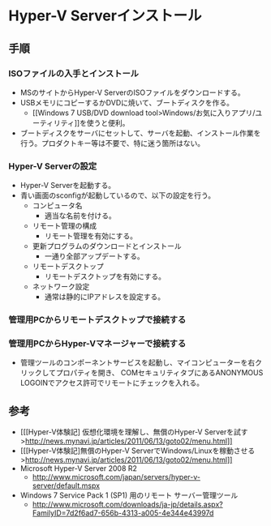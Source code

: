 ﻿# Hyper-V Serverインストール

## 手順
### ISOファイルの入手とインストール

- MSのサイトからHyper-V ServerのISOファイルをダウンロードする。
- USBメモリにコピーするかDVDに焼いて、ブートディスクを作る。
  - [[Windows 7 USB/DVD download tool>Windows/お気に入りアプリ/ユーティリティ]]を使うと便利。
- ブートディスクをサーバにセットして、サーバを起動、インストール作業を行う。プロダクトキー等は不要で、特に迷う箇所はない。

### Hyper-V Serverの設定

- Hyper-V Serverを起動する。
- 青い画面のsconfigが起動しているので、以下の設定を行う。
  - コンピュータ名
     - 適当な名前を付ける。
  - リモート管理の構成
     - リモート管理を有効にする。
  - 更新プログラムのダウンロードとインストール
     - 一通り全部アップデートする。
  - リモートデスクトップ
     - リモートデスクトップを有効にする。
  - ネットワーク設定
     - 通常は静的にIPアドレスを設定する。

### 管理用PCからリモートデスクトップで接続する
### 管理用PCからHyper-Vマネージャーで接続する

- 管理ツールのコンポーネントサービスを起動し、マイコンピューターを右クリックしてプロパティを開き、 COMセキュリティタブにあるANONYMOUS LOGOINでアクセス許可でリモートにチェックを入れる。

## 参考

- [[[Hyper-V体験記] 仮想化環境を理解し、無償のHyper-V Serverを試す>http://news.mynavi.jp/articles/2011/06/13/goto02/menu.html]]
- [[[Hyper-V体験記]無償のHyper-V ServerでWindows/Linuxを稼動させる>http://news.mynavi.jp/articles/2011/06/13/goto02/menu.html]]
- Microsoft Hyper-V Server 2008 R2
  - http://www.microsoft.com/japan/servers/hyper-v-server/default.mspx
- Windows 7 Service Pack 1 (SP1) 用のリモート サーバー管理ツール
  - http://www.microsoft.com/downloads/ja-jp/details.aspx?FamilyID=7d2f6ad7-656b-4313-a005-4e344e43997d
